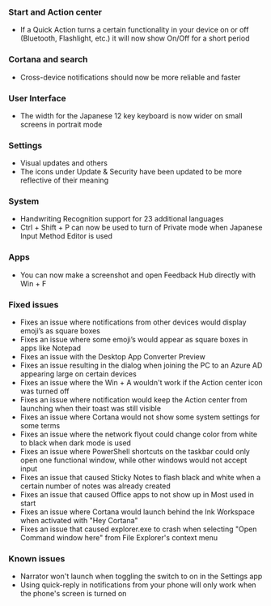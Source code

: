 ### Start and Action center
- If a Quick Action turns a certain functionality in your device on or off (Bluetooth, Flashlight, etc.) it will now show On/Off for a short period

### Cortana and search
- Cross-device notifications should now be more reliable and faster

### User Interface
- The width for the Japanese 12 key keyboard is now wider on small screens in portrait mode

### Settings
- Visual updates and others
 - The icons under Update & Security have been updated to be more reflective of their meaning

### System
- Handwriting Recognition support for 23 additional languages
- Ctrl + Shift + P can now be used to turn of Private mode when Japanese Input Method Editor is used

### Apps
- You can now make a screenshot and open Feedback Hub directly with Win + F

### Fixed issues
- Fixes an issue where notifications from other devices would display emoji’s as square boxes
- Fixes an issue where some emoji’s would appear as square boxes in apps like Notepad
- Fixes an issue with the Desktop App Converter Preview
- Fixes an issue resulting in the dialog when joining the PC to an Azure AD appearing large on certain devices
- Fixes an issue where the Win + A wouldn't work if the Action center icon was turned off
- Fixes an issue where notification would keep the Action center from launching when their toast was still visible
- Fixes an issue where Cortana would not show some system settings for some terms
- Fixes an issue where the network flyout could change color from white to black when dark mode is used
- Fixes an issue where PowerShell shortcuts on the taskbar could only open one functional window, while other windows would not accept input
- Fixes an issue that caused Sticky Notes to flash black and white when a certain number of notes was already created
- Fixes an issue that caused Office apps to not show up in Most used in start
- Fixes an issue where Cortana would launch behind the Ink Workspace when activated with "Hey Cortana"
- Fixes an issue that caused explorer.exe to crash when selecting "Open Command window here" from File Explorer's context menu

### Known issues
- Narrator won't launch when toggling the switch to on in the Settings app
- Using quick-reply in notifications from your phone will only work when the phone's screen is turned on

